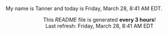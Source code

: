 My name is Tanner and today is Friday, March 28, 8:41 AM EDT.

<p align="center">This <i>README</i> file is generated <b>every 3 hours</b>!</br>Last refresh: Friday, March 28, 8:41 AM EDT<br /></p>

